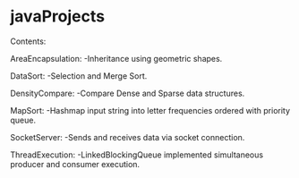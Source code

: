 # javaProjects

Contents:

AreaEncapsulation: -Inheritance using geometric shapes.

DataSort: -Selection and Merge Sort.

DensityCompare: -Compare Dense and Sparse data structures.

MapSort: -Hashmap input string into letter frequencies ordered with priority queue.

SocketServer: -Sends and receives data via socket connection.

ThreadExecution: -LinkedBlockingQueue implemented simultaneous producer and consumer execution.




